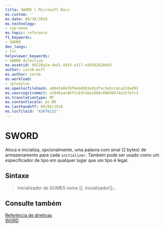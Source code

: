 ```yaml
---
title: SWORD | Microsoft Docs
ms.custom: ''
ms.date: 08/30/2018
ms.technology:
- cpp-masm
ms.topic: reference
f1_keywords:
- SWORD
dev_langs:
- C++
helpviewer_keywords:
- SWORD directive
ms.assetid: 99228a2a-4ed1-4343-a317-e59302620a55
author: corob-msft
ms.author: corob
ms.workload:
- cplusplus
ms.openlocfilehash: a004148476f6eb0d63e91dfac5ebcc4ca2c8ad92
ms.sourcegitcommit: a7046aac86f1c83faba1088c80698474e25fe7c3
ms.translationtype: MT
ms.contentlocale: pt-BR
ms.lasthandoff: 09/04/2018
ms.locfileid: "43676152"
---
```

# <a name="sword"></a>SWORD

Aloca e inicializa, opcionalmente, uma palavra com sinal (2 bytes) de armazenamento para cada `initializer`. Também pode ser usado como um especificador de tipo em qualquer lugar que um tipo é legal.

## <a name="syntax"></a>Sintaxe

> inicializador de GUMES nome [[, inicializador]]...

## <a name="see-also"></a>Consulte também

[Referência de diretivas](../../assembler/masm/directives-reference.md)<br/>
[WORD](../../assembler/masm/word.md)<br/>